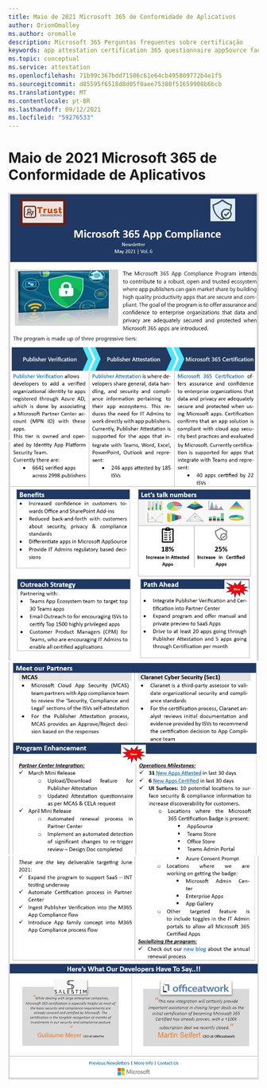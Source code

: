 ```yaml
---
title: Maio de 2021 Microsoft 365 de Conformidade de Aplicativos
author: OrionOmalley
ms.author: oromalle
description: Microsoft 365 Perguntas frequentes sobre certificação
keywords: app attestation certification 365 questionnaire appSource faq newsletter
ms.topic: conceptual
ms.service: attestation
ms.openlocfilehash: 71b99c367bdd71506c61e64cb495809772b4e1f5
ms.sourcegitcommit: d85595f6518d8d05f0aee75380f51659908b6bcb
ms.translationtype: MT
ms.contentlocale: pt-BR
ms.lasthandoff: 09/12/2021
ms.locfileid: "59276533"
---
```

# <a name="may-2021-microsoft-365-app-compliance-newsletter"></a>Maio de 2021 Microsoft 365 de Conformidade de Aplicativos

![Picture1 ](../media/May2021Newsletter1.JPG)
 ![ Picture1 ](../media/May2021Newsletter2.JPG)
 ![ Picture1 ](../media/May2021Newsletter3.JPG)
 ![ Picture1](../media/May2021Newsletter4.JPG)
